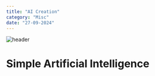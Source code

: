 ```yaml
---
title: "AI Creation"
category: "Misc"
date: "27-09-2024"
---
```

![header](/images/1280720.jpeg)
# Simple Artificial Intelligence

